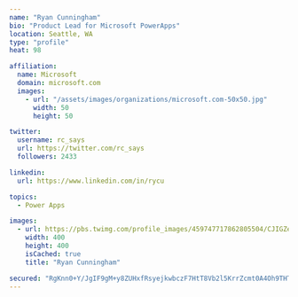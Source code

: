 ```yaml
---
name: "Ryan Cunningham"
bio: "Product Lead for Microsoft PowerApps"
location: Seattle, WA
type: "profile"
heat: 98

affiliation:
  name: Microsoft
  domain: microsoft.com
  images:
    - url: "/assets/images/organizations/microsoft.com-50x50.jpg"
      width: 50
      height: 50

twitter:
  username: rc_says
  url: https://twitter.com/rc_says
  followers: 2433

linkedin:
  url: https://www.linkedin.com/in/rycu

topics:
  - Power Apps

images:
  - url: https://pbs.twimg.com/profile_images/459747717862805504/CJIGZejd_400x400.png
    width: 400
    height: 400
    isCached: true
    title: "Ryan Cunningham"

secured: "RgKnn0+Y/JgIF9gM+y8ZUHxfRsyejkwbczF7HtT8Vb2l5KrrZcmt0A4Oh9THTWNW60SRj/q/4xdngjWY0g4Do+f9kGIJF9nHHUFHVDA0ab1fvvAgRn3rq4hC4KNCHwwP/80WpAMZrHF+oTDnbmFDHcxdCRHfRyhGqWrRwyc+hDlww0nSkrlEFuNrtToyXdMbMPhhZeKzmkqfYD26Ri5DGOCvpYOdlGGPH2L2EOTXDRqcPfDnC9GlG2DaaC8m3/kS1kV+hnxC3Acfyez/A9rvXh+YjEeqKyT0BlBgESlN1VeimVncd9xjIdD0Rrm2aXEUSlpogqZ1D5N2zEYQW2kO+m2ugfkiSqqLyQLS6wA/heNqEQC2PqDDtT/RBRTUXjt8lhf7JZZECkcq7bUxBfbeZxO+Actzk8iRf85x5ogSMWY=;U018Mtt67JD4iNsRf8VVQg=="
---
```


